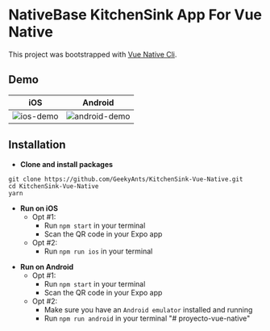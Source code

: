 # NativeBase KitchenSink App For Vue Native

This project was bootstrapped with [Vue Native Cli](https://github.com/GeekyAnts/vue-native-cli).

## Demo

| iOS                                                                                             | Android                                                                                                 |
| :---------------------------------------------------------------------------------------------: | :-----------------------------------------------------------------------------------------------------: |
| ![ios-demo](https://github.com/GeekyAnts/NativeBase-KitchenSink/raw/master/screenshots/iOS.gif) | ![android-demo](https://github.com/GeekyAnts/NativeBase-KitchenSink/raw/master/screenshots/Android.gif) |

## Installation

* **Clone and install packages**

```
git clone https://github.com/GeekyAnts/KitchenSink-Vue-Native.git
cd KitchenSink-Vue-Native
yarn
```

* **Run on iOS**
  * Opt #1:
    * Run `npm start` in your terminal
    * Scan the QR code in your Expo app
  * Opt #2:
    * Run `npm run ios` in your terminal

- **Run on Android**
  * Opt #1:
    * Run `npm start` in your terminal
    * Scan the QR code in your Expo app
  * Opt #2:
    * Make sure you have an `Android emulator` installed and running
    * Run `npm run android` in your terminal
"# proyecto-vue-native" 
